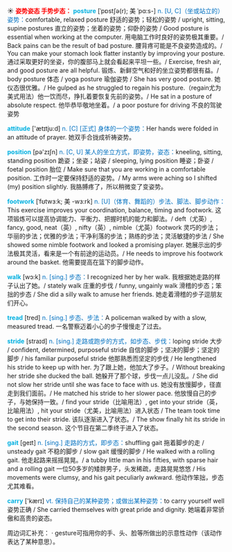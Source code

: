 ☀ <font color="red">**姿势姿态 手势步态：**</font>
<font color="sky blue">**posture**</font> [ˈpɒstʃə(r); 美 ˈpɑ:s-]
<font color="#0070c0">n. [U, C]（坐或站立的）姿势：</font>comfortable, relaxed posture 舒适的姿势；轻松的姿势 / upright, sitting, supine postures 直立的姿势；坐着的姿势；仰卧的姿势 / Good posture is essential when working at the computer. 用电脑工作时良好的姿势极其重要。/ Back pains can be the result of bad posture. 腰背疼可能是不良姿势造成的。/ You can make your stomach look flatter instantly by improving your posture. 通过采取更好的坐姿，你的腹部马上就会看起来平坦一些。/ Exercise, fresh air, and good posture are all helpful. 锻炼、新鲜空气和好的坐立姿势都很有益。/ body posture 体态 / yoga posture 瑜伽姿势 / She has very good posture. 她仪态很优雅。/ He gulped as he struggled to regain his posture.（regain尤为美式用法）他一饮而尽，挣扎着要恢复先前的姿势。/ He sat in a posture of absolute respect. 他毕恭毕敬地坐着。/ a poor posture for driving 不良的驾驶姿势

<font color="sky blue">**attitude**</font> ['ætɪtju:d] 
<font color="#0070c0">n. [C] [正式] 身体的一个姿势：</font>Her hands were folded in an attitude of prayer. 她双手合拢成祈祷姿势。

<font color="sky blue">**position**</font> [pə'zɪʃn] 
<font color="#0070c0">n. [C, U] 某人的坐立方式，即姿势，姿态：</font>kneeling, sitting, standing position 跪姿；坐姿；站姿 / sleeping, lying position 睡姿；卧姿 / foetal position 胎位 / Make sure that you are working in a comfortable position. 工作时一定要保持舒适的姿势。/ My arms were aching so I shifted (my) position slightly. 我胳膊疼了，所以稍微变了变姿势。
           
<font color="sky blue">**footwork**</font> [ˈfʊtwɜ:k; 美 -wɜ:rk]
<font color="#0070c0">n. [U]（体育、舞蹈的）步法、脚法、脚步动作：</font>This exercise improves your coordination, balance, timing and footwork. 这项锻炼可以提高协调能力、平衡力、把握时机的能力和脚法。/ deft（尤英）, fancy, good, neat（英）, nifty（英）, nimble（尤英）footwork 灵巧的步法；华丽的步法；优雅的步法；干净利落的步法；熟练的步法；灵活敏捷的步法 / She showed some nimble footwork and looked a promising player. 她展示出的步法极其灵活，看来是一个有前途的运动员。/ He needs to improve his footwork around the basket. 他需要提高在篮下的脚步动作。

<font color="sky blue">**walk**</font> [wɔ:k] 
<font color="#0070c0">n. [sing.] 步态：</font>I recognized her by her walk. 我根据她走路的样子认出了她。/ stately walk 庄重的步伐 / funny, ungainly walk 滑稽的步态；笨拙的步态 / She did a silly walk to amuse her friends. 她走着滑稽的步子逗朋友们开心。
     
<font color="sky blue">**tread**</font> [tred]
<font color="#0070c0">n. [sing.] 步态、步法：</font>A policeman walked by with a slow, measured tread. 一名警察迈着小心的步子慢慢走了过去。

<font color="sky blue">**stride**</font> [straɪd]
<font color="#0070c0">n. [sing.] 走路或跑步的方式，如步态、步伐：</font>loping stride 大步 / confident, determined, purposeful stride 自信的脚步；坚决的脚步；坚定的脚步 / his familiar purposeful stride 他那熟悉而坚定的步伐 / He lengthened his stride to keep up with her. 为了跟上她，他加大了步子。/ Without breaking her stride she ducked the ball. 她躲开了那个球，步伐一点儿没乱。/ She did not slow her stride until she was face to face with us. 她没有放慢脚步，径直走到我们面前。/ He matched his stride to her slower pace. 他放慢自己的步子，与她保持一致。/ find your stride（比喻用法）, get into your stride（英，比喻用法）, hit your stride（尤美，比喻用法）进入状态 / The team took time to get into their stride. 该队逐渐进入了状态。/ The show finally hit its stride in the second season. 这个节目在第二季终于进入了状态。
           
<font color="sky blue">**gait**</font> [geɪt]
<font color="#0070c0">n. [sing.] 走路的方式，即步态：</font>shuffling gait 拖着脚步的走 / unsteady gait 不稳的脚步 / slow gait 缓慢的脚步 / He walked with a rolling gait. 他走起路来摇摇晃晃。/ a tubby little man in his fifties, with sparse hair and a rolling gait 一位50多岁的矮胖男子，头发稀疏，走路晃晃悠悠 / His movements were clumsy, and his gait peculiarly awkward. 他动作笨拙，步态尤其难看。

<font color="sky blue">**carry**</font> ['kærɪ] 
<font color="#0070c0">vt. 保持自己的某种姿势；或做出某种姿势：</font>to carry yourself well 姿势正确 / She carried themselves with great pride and dignity. 她端着非常骄傲和高贵的姿态。

周边词汇补充：
· gesture可指用你的手、头、脸等所做出的示意性动作（该动作表达了某种意思）。
